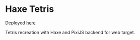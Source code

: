 # Haxe Tetris

Deployed [here](https://romilk-senpai.github.io/haxe-pixi-tetris/)

Tetris recreation with Haxe and PixiJS backend for web target.
